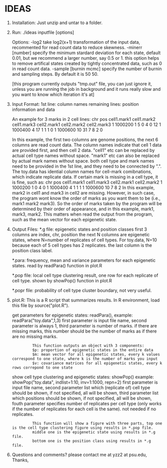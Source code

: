 # IDEAS
1. Installation: 
	Just unzip and untar to a folder.


2. Run:
	./ideas inputfile [options]
	
	Options:
	-log2	take log2(x+1) transformation of the input data, recommented for read count data to reduce skewness.
	-minerr [number]	specify the minimum stardard deviation for each state, default 0.01, but we recommend a larger number, say 0.5 or 1. 
				this option helps to remove artifical states created by tightly concentrated data, such as 0 in read count data.
	-sample [burnin mcmc]	specify the number of burnin and sampling steps. By default it is 50 50.
	
	[this program currently outputs "tmp.out" file, you can just ignore it, unless you are running the job in background and it runs really slow and you want to know which iteration it's at]


3. Input Format:
	1st line: column names
	remaining lines: position information and data

	An example for 3 marks in 2 cell lines:
	chr pos cell1.mark1 cell1.mark2 cell1.mark3 cell2.mark1 cell2.mark2 cell2.mark3
	1 1000200 1 5 0 4 0 12
	1 1000400 4 17 1 1 1 0
	1 1000600 10 31 7 8 2 0
	
	In this example, the first two columns are genome positions, the next 6 columns are read count data.
	The column names indicate that cell 1 data are provided first, and then cell 2 data. 
		"cell1" etc can be replaced by actual cell type names without space.
		"mark1" etc can also be replaced by actual mark names without space.
		both cell type and mark names need to be provided in the 1st line, and they need to be connected by ".".
	The toy.data has idential column names for cell-mark comibnations, which indicate replicate data.
	If certain mark is missing in a cell type, it is fine, such as:
		chr pos cell1.mark1 cell1.mark3 cell2.mark1 cell2.mark2
		1 1000200 1 0 4 0 
		1 1000400 4 1 1 1 
		1 1000600 10 7 8 2 
	In this example, mark2 in cell1 and mark3 in cell2 are missing.
	However, in such case, the program wont know the order of marks as you want them to be (i.e., mark1 mark2 mark3). 
	So the order of marks taken by the program will be determined by their order of appearance, and in this example, mark1, mark3, mark2.
	This matters when read the output from the program, such as the mean vector for each epigenetic state.


4. Output Files:
	*.g file: 	epigenetic states and position classes
			first 3 columns are index, chr, position
			the next N columns are epigenetic states, where N=number of replicates of cell types. For toy.data, N=10 because each of 5 cell types has 2 replicates.
			the last column is the position class label.

	*.para:		frequency, mean and variance parameters for each epigenetic states. 
			read by readPara() function in plot.R

	*.pop file: 	local cell type clustering result, one row for each replicate of cell type. 
			shown by showPop() function in plot.R
	
	*.popr file:	probability of cell type cluster boundary, not very useful.


5. plot.R:
	This is a R script that summarizes results.
	In R environment, load this file by source("plot.R").
	
	get parameters for epigenetic states: readPara(), 
		example: 	readPara("toy.data",1,3)
				first parameter is input file name, 
				second parameter is always 1,
				third parameter is number of marks. if there are missing marks, this number should be the number of marks as if there are no missing marks.
			
				This function outputs an object with 3 components:
				$p: proportion of epigenetic states in the entire data
				$m: mean vector for all epigenetic states, every k values correspond to one state, where k is the number of marks you input
				$v: covariance matrices for all epigenetic states, every k rows correpond to one state

	show cell type clustering and epigenetic states: showPop()
		example:	showPop("toy.data", indlist=1:10, inv=1:1000, repn=2)
				first parameter is input file name,
				second parameter list which (replicate of) cell type should be shown, if not specified, all will be shown,
				third parameter list which positions should be shown, if not specified, all will be shown,
				fouth parameter specifies number of replicates per cell type (only works if the number of replicates for each cell is the same). not needed if no replicates.

				This function will show a figure with three parts, top one is the cell type clustering figure using results in *.pop file. 
				middle one is the epigenetic state using results in *.g file.
				bottom one is the position class using results in *.g file.


6. Questions and comments?
	please contact me at yzz2 at psu.edu, Thanks,
